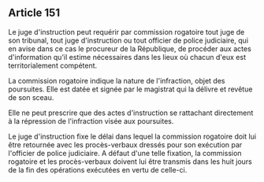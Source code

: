 Article 151
----
Le juge d'instruction peut requérir par commission rogatoire tout juge de son
tribunal, tout juge d'instruction ou tout officier de police judiciaire, qui en
avise dans ce cas le procureur de la République, de procéder aux actes
d'information qu'il estime nécessaires dans les lieux où chacun d'eux est
territorialement compétent.

La commission rogatoire indique la nature de l'infraction, objet des poursuites.
Elle est datée et signée par le magistrat qui la délivre et revêtue de son
sceau.

Elle ne peut prescrire que des actes d'instruction se rattachant directement à
la répression de l'infraction visée aux poursuites.

Le juge d'instruction fixe le délai dans lequel la commission rogatoire doit lui
être retournée avec les procès-verbaux dressés pour son exécution par l'officier
de police judiciaire. A défaut d'une telle fixation, la commission rogatoire et
les procès-verbaux doivent lui être transmis dans les huit jours de la fin des
opérations exécutées en vertu de celle-ci.
